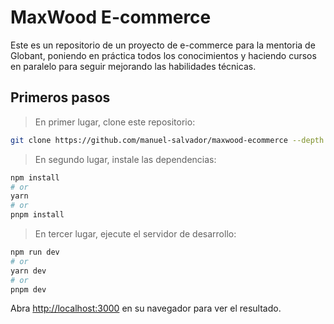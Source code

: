 # MaxWood E-commerce

Este es un repositorio de un proyecto de e-commerce para la mentoria de Globant, poniendo en práctica todos los conocimientos y haciendo cursos en paralelo para seguir mejorando las habilidades técnicas.

## Primeros pasos

> En primer lugar, clone este repositorio:

```bash
git clone https://github.com/manuel-salvador/maxwood-ecommerce --depth 1
```

> En segundo lugar, instale las dependencias:

```bash
npm install
# or
yarn
# or
pnpm install
```

> En tercer lugar, ejecute el servidor de desarrollo:

```bash
npm run dev
# or
yarn dev
# or
pnpm dev
```

Abra [http://localhost:3000](http://localhost:3000) en su navegador para ver el resultado.
